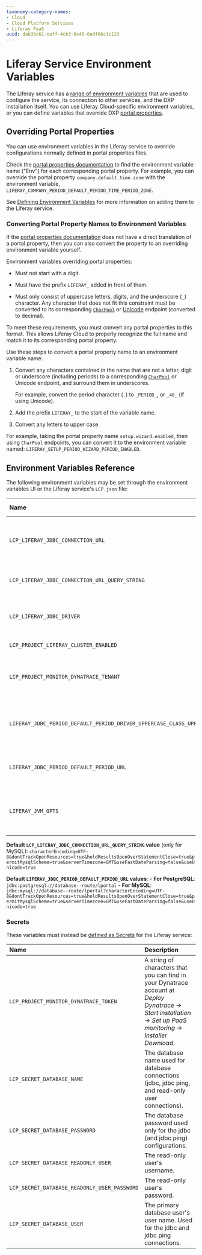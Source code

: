 ```yaml
---
taxonomy-category-names:
- Cloud
- Cloud Platform Services
- Liferay PaaS
uuid: dab38c61-eaff-4cb3-8c40-0adf66c1c129
---
```


# Liferay Service Environment Variables

The Liferay service has a [range of environment variables](#environment-variables-reference) that are used to configure the service, its connection to other services, and the DXP installation itself. You can use Liferay Cloud-specific environment variables, or you can define variables that override DXP [portal properties](https://docs.liferay.com/dxp/portal/7.3-latest/propertiesdoc/portal.properties.html).

## Overriding Portal Properties

You can use environment variables in the Liferay service to override configurations normally defined in portal properties files.

Check the [portal properties documentation](https://docs.liferay.com/dxp/portal/7.3-latest/propertiesdoc/portal.properties.html) to find the environment variable name ("Env") for each corresponding portal property. For example, you can override the portal property `company.default.time.zone` with the environment variable, `LIFERAY_COMPANY_PERIOD_DEFAULT_PERIOD_TIME_PERIOD_ZONE`.

See [Defining Environment Variables](../../reference/defining-environment-variables.md) for more information on adding them to the Liferay service.

### Converting Portal Property Names to Environment Variables

If the [portal properties documentation](https://docs.liferay.com/dxp/portal/7.3-latest/propertiesdoc/portal.properties.html) does not have a direct translation of a portal property, then you can also convert the property to an overriding environment variable yourself.

Environment variables overriding portal properties:

- Must not start with a digit.

- Must have the prefix `LIFERAY_` added in front of them.

- Must only consist of uppercase letters, digits, and the underscore (`_`) character. Any character that does not fit this constraint must be converted to its corresponding [`CharPool`](https://docs.liferay.com/dxp/portal/7.3-latest/javadocs/modules/core/petra/com.liferay.petra.string/) or [Unicode](https://unicode-table.com/en/) endpoint (converted to decimal).

To meet these requirements, you must convert any portal properties to this format. This allows Liferay Cloud to properly recognize the full name and match it to its corresponding portal property.

Use these steps to convert a portal property name to an environment variable name:

1. Convert any characters contained in the name that are not a letter, digit or underscore (including periods) to a corresponding [`CharPool`](https://docs.liferay.com/dxp/portal/7.3-latest/javadocs/modules/core/petra/com.liferay.petra.string/) or Unicode endpoint, and surround them in underscores.

   For example, convert the period character (`.`) to `_PERIOD_`, or `_46_` (if using Unicode).

1. Add the prefix `LIFERAY_` to the start of the variable name.

1. Convert any letters to upper case.

For example, taking the portal property name `setup.wizard.enabled`, then using `CharPool` endpoints, you can convert it to the environment variable named: `LIFERAY_SETUP_PERIOD_WIZARD_PERIOD_ENABLED`.

## Environment Variables Reference

The following environment variables may be set through the environment variables UI or the Liferay service's `LCP.json` file:

| **Name**                                                                   | **Default Value**             | **Description**                                                                                                                                                                                                                                                            |
|:---------------------------------------------------------------------------|:------------------------------|:---------------------------------------------------------------------------------------------------------------------------------------------------------------------------------------------------------------------------------------------------------------------------|
| `LCP_LIFERAY_JDBC_CONNECTION_URL`                                          |                               | The URL used to make the database connection. This may be used to directly set the database name and host. The value should start with `jdbc:mysql://`. _Not used for versions 4.3.2+._                                                                                    |
| `LCP_LIFERAY_JDBC_CONNECTION_URL_QUERY_STRING`                             | _(See value below for MySQL)_ | Configures the JDBC connection query string.                                                                                                                                                                                                                               |
| `LCP_LIFERAY_JDBC_DRIVER`                                                  |                               | Allows for specifying the MySQL driver the Liferay service uses. In DXP versions 7.0 and 7.1, this is also used for the cluster configuration. _Not used for versions 4.3.2+._                                                                                             |
| `LCP_PROJECT_LIFERAY_CLUSTER_ENABLED`                                      | `true`                        | Whether to enable clustering and communication between nodes.                                                                                                                                                                                                              |
| `LCP_PROJECT_MONITOR_DYNATRACE_TENANT`                                     |                               | A string of characters that is part of the URL (prefix) of your Dynatrace SaaS account. Use this together with the `LCP_PROJECT_MONITOR_DYNATRACE_TOKEN` secret.                                                                                                           |
| `LIFERAY_JDBC_PERIOD_DEFAULT_PERIOD_DRIVER_UPPERCASE_CLASS_UPPERCASE_NAME` |                               | Changes the `jdbc.default.driverClassName` Liferay [portal property](https://learn.liferay.com/web/guest/w/dxp/installation-and-upgrades/reference/portal-properties) to change the database driver. _Changing this can cause Liferay to fail to connect to the database._ |
| `LIFERAY_JDBC_PERIOD_DEFAULT_PERIOD_URL`                                   | (See values below)            | Changes the `jdbc.default.url` Liferay [portal property](https://learn.liferay.com/web/guest/w/dxp/installation-and-upgrades/reference/portal-properties) to override the JDBC URL. _Changing this can cause Liferay to fail to connect to the database._            |
| `LIFERAY_JVM_OPTS`                                                         | `-Xms4096m -Xmx12288m`        | JVM options to be appended to `CATALINA_OPTS` to override the default recommended options. The recommendation is to set `-Xms` to 25% of the Liferay service's available memory, and `-Xmx` to 75%.                                                                        |

**Default `LCP_LIFERAY_JDBC_CONNECTION_URL_QUERY_STRING` value** (only for MySQL): `characterEncoding=UTF-8&dontTrackOpenResources=true&holdResultsOpenOverStatementClose=true&permitMysqlScheme=true&serverTimezone=GMT&useFastDateParsing=false&useUnicode=true`

**Default `LIFERAY_JDBC_PERIOD_DEFAULT_PERIOD_URL` values**:
    - **For PostgreSQL**: `jdbc:postgresql://database--route/lportal`
    - **For MySQL**: `jdbc:mysql://database--route/lportal?characterEncoding=UTF-8&dontTrackOpenResources=true&holdResultsOpenOverStatementClose=true&permitMysqlScheme=true&serverTimezone=GMT&useFastDateParsing=false&useUnicode=true`

### Secrets

These variables must instead be [defined as Secrets](../../tuning-security-settings/managing-secure-environment-variables-with-secrets.md) for the Liferay service:

| Name                                         | Description                                                                                                                                                                       |
| :------------------------------------------- | :-------------------------------------------------------------------------------------------------------------------------------------------------------------------------------- |
| `LCP_PROJECT_MONITOR_DYNATRACE_TOKEN`        | A string of characters that you can find in your Dynatrace account at *Deploy Dynatrace* &rarr; *Start installation* &rarr; *Set up PaaS monitoring* &rarr; *Installer Download*. |
| `LCP_SECRET_DATABASE_NAME`                   | The database name used for database connections (jdbc, jdbc ping, and read-only user connections).                                                                                |
| `LCP_SECRET_DATABASE_PASSWORD`               | The database password used only for the jdbc (and jdbc ping) configurations.                                                                                                      |
| `LCP_SECRET_DATABASE_READONLY_USER`          | The read-only user's username.                                                                                                                                                    |
| `LCP_SECRET_DATABASE_READONLY_USER_PASSWORD` | The read-only user's password.                                                                                                                                                    |
| `LCP_SECRET_DATABASE_USER`                   | The primary database user's user name. Used for the jdbc and jdbc ping connections.                                                                                               |
